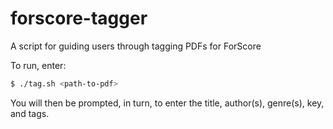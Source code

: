 # forscore-tagger
A script for guiding users through tagging PDFs for ForScore

To run, enter:

```bash
$ ./tag.sh <path-to-pdf>
```

You will then be prompted, in turn, to enter the title, author(s), genre(s), key, and tags.
